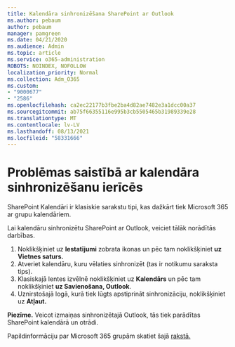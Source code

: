 ```yaml
---
title: Kalendāra sinhronizēšana SharePoint ar Outlook
ms.author: pebaum
author: pebaum
manager: pamgreen
ms.date: 04/21/2020
ms.audience: Admin
ms.topic: article
ms.service: o365-administration
ROBOTS: NOINDEX, NOFOLLOW
localization_priority: Normal
ms.collection: Adm_O365
ms.custom:
- "9000677"
- "2586"
ms.openlocfilehash: ca2ec22177b3fbe2ba4d82ae7482e3a1dcc00a37
ms.sourcegitcommit: ab75f66355116e995b3cb5505465b31989339e28
ms.translationtype: MT
ms.contentlocale: lv-LV
ms.lasthandoff: 08/13/2021
ms.locfileid: "58331666"
---
```

# <a name="issues-synchronizing-your-calendar-to-devices"></a>Problēmas saistībā ar kalendāra sinhronizēšanu ierīcēs

SharePoint Kalendāri ir klasiskie sarakstu tipi, kas dažkārt tiek Microsoft 365 ar grupu kalendāriem.

Lai kalendāru sinhronizētu SharePoint ar Outlook, veiciet tālāk norādītās darbības.

1. Noklikšķiniet uz **Iestatījumi** zobrata ikonas un pēc tam noklikšķiniet **uz Vietnes saturs.**
2. Atveriet kalendāru, kuru vēlaties sinhronizēt (tas ir notikumu saraksta tips).
3. Klasiskajā lentes izvēlnē noklikšķiniet uz **Kalendārs** un pēc tam noklikšķiniet **uz Savienošana, Outlook**.
4. Uznirstošajā logā, kurā tiek lūgts apstiprināt sinhronizāciju, noklikšķiniet uz **Atļaut.**

**Piezīme.** Veicot izmaiņas sinhronizētajā Outlook, tās tiek parādītas SharePoint kalendārā un otrādi.

Papildinformāciju par Microsoft 365 grupām skatiet šajā [rakstā.](https://support.office.com/article/Learn-about-Office-365-groups-b565caa1-5c40-40ef-9915-60fdb2d97fa2)
